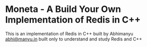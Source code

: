 # Moneta - A Build Your Own Implementation of Redis in C++

This is an implementation of Redis in C++ built by Abhimanyu <abhi@manyu.in>
built only to understand and study Redis and C++
